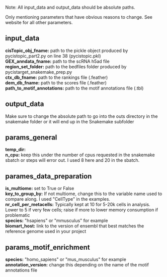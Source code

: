 Note: All input_data and output_data should be absolute paths.  

Only mentioning parameters that have obvious reasons to change. See website for all other parameters.  

## input_data ##  
**cisTopic_obj_fname:**  path to the pickle object produced by pycistopic_part2.py on line 38 (pycistopic.pkl)  
**GEX_anndata_fname:** path to the scRNA h5ad file  
**region_set_folder:** path to the bedfiles folder produced by pycistarget_snakemake_prep.py  
**ctx_db_fname:** path to the rankings file (.feather)  
**dem_db_fname:** path to the scores file (.feather)  
**path_to_motif_annotations:** path to the motif annotations file (.tbl)  

## output_data ##  
Make sure to change the absolute path to go into the outs directory in the snakemake folder or it will end up in the Snakemake subfolder  

## params_general ##  
**temp_dir:**  
**n_cpu:** keep this under the number of cpus requested in the snakemake sbatch or steps will error out. I used 8 here and 20 in the sbatch.  

## parames_data_preparation ##  
**is_multiome:** set to True or False  
**key_to_group_by:** If not multiome, change this to the variable name used to compare along. I used "CellType" in the examples.  
**nr_cell_per_metacells:** Typically kept at 10 for 5-20k cells in analysis. Lower to 5 if very few cells; raise if more to lower memory consumption if problematic  
**species:** "hsapiens" or "mmusculus" for example  
**biomart_host:** link to the version of ensembl that best matches the reference genome used in your project  

## params_motif_enrichment ##  
**species:** "homo_sapiens" or "mus_musculus" for example  
**annotation_version:** change this depending on the name of the motif annotations file  
